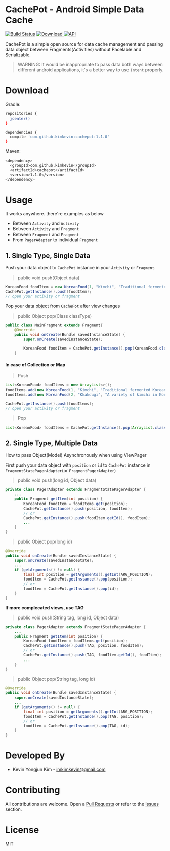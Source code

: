 # CachePot - Android Simple Data Cache

[![Build Status](https://travis-ci.org/kimkevin/CachePot.svg?branch=master)](https://travis-ci.org/kimkevin/CachePot)
[![Download](https://api.bintray.com/packages/kimkevin/maven/com.github.kimkevin%3Acachepot/images/download.svg) ](https://bintray.com/kimkevin/maven/com.github.kimkevin%3Acachepot/_latestVersion)
[![API](https://img.shields.io/badge/API-14%2B-blue.svg?style=flat)](https://android-arsenal.com/api?level=14)

CachePot is a simple open source for data cache management and passing data object between Fragments(Activities) without Pacelable and Serializable.

> WARNING: It would be inappropriate to pass data both ways between different android applications, it's a better way to use `Intent` properly.

# Download

Gradle:

```bash
repositories {
  jcenter()
}

dependencies {
  compile 'com.github.kimkevin:cachepot:1.1.0'
}
```

Maven:

```bash
<dependency>
  <groupId>com.github.kimkevin</groupId>
  <artifactId>cachepot</artifactId>
  <version>1.1.0</version>
</dependency>
```

# Usage

It works anywhere. there're examples as below
* Between `Activity` and `Activity`
* Between `Activity` and `Fragment`
* Between `Fragment` and `Fragment`
* From `PagerAdapter` to individual `Fragment`

## 1. Single Type, Single Data

Push your data object to `CachePot` instance in your `Activity` or `Fragment`.
> public void push(Object data)

```java
KoreanFood foodItem = new KoreanFood(1, "Kimchi", "Traditional fermented Korean side dish made of vegetables")  
CachePot.getInstance().push(foodItem);
// open your activity or fragment
```

Pop your data object from `CachePot` after view changes
> public Object pop(Class classType)

```java
public class MainFragment extends Fragment{
    @Override
    public void onCreate(Bundle savedInstanceState) {
        super.onCreate(savedInstanceState);

        KoreanFood foodItem = CachePot.getInstance().pop(KoreanFood.class);
    }
```

#### In case of Collection or Map

> Push

```java
List<KoreanFood> foodItems = new ArrayList<>();
foodItems.add(new KoreanFood(1, "Kimchi", "Traditional fermented Korean side dish made of vegetables"));
foodItems.add(new KoreanFood(2, "Kkakdugi", "A variety of kimchi in Korean cuisine"));

CachePot.getInstance().push(foodItems);
// open your activity or fragment
```

> Pop

```java
List<KoreanFood> foodItems = CachePot.getInstance().pop(ArrayList.class);
```

## 2. Single Type, Multiple Data

How to pass Object(Model) Asynchronously when using ViewPager

First push your data object with `position` or `id` to `CachePot` instance in `FragmentStatePagerAdapter`(or `FragmentPagerAdapter`)

> public void push(long id, Object data)

```java
private class PagerAdapter extends FragmentStatePagerAdapter {
    ...
    public Fragment getItem(int position) {
        KoreanFood foodItem = foodItems.get(position);
        CachePot.getInstance().push(position, foodItem);
        // or
        CachePot.getInstance().push(foodItem.getId(), foodItem);
        ...
    }
}
```

> public Object pop(long id)

```java
@Override
public void onCreate(Bundle savedInstanceState) {
    super.onCreate(savedInstanceState);
    ...
    if (getArguments() != null) {
        final int position = getArguments().getInt(ARG_POSITION);
        foodItem = CachePot.getInstance().pop(position);
        // or
        foodItem = CachePot.getInstance().pop(id);
    }
}
```

**If more complecated views, use TAG**

> public void push(String tag, long id, Object data)

```java
private class PagerAdapter extends FragmentStatePagerAdapter {
    ...
    public Fragment getItem(int position) {
        KoreanFood foodItem = foodItems.get(position);
        CachePot.getInstance().push(TAG, position, foodItem);
        // or
        CachePot.getInstance().push(TAG, foodItem.getId(), foodItem);
        ...
    }
}
```

> public Object pop(String tag, long id)

```java
@Override
public void onCreate(Bundle savedInstanceState) {
    super.onCreate(savedInstanceState);
    ...
    if (getArguments() != null) {
        final int position = getArguments().getInt(ARG_POSITION);
        foodItem = CachePot.getInstance().pop(TAG, position);
        // or
        foodItem = CachePot.getInstance().pop(TAG, id);
    }
}
```

# Developed By
* Kevin Yongjun Kim - imkimkevin@gmail.com

# Contributing
All contributions are welcome. Open a [Pull Requests](https://github.com/kimkevin/CachePot/pulls) or refer to
the [Issues](https://github.com/kimkevin/CachePot/issues) section.

# License
MIT
